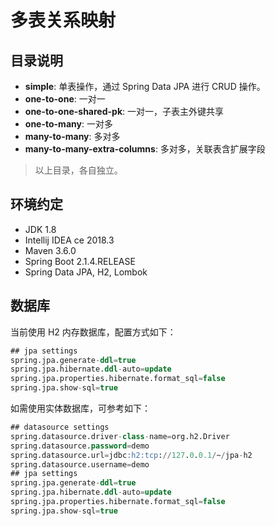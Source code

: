 # 多表关系映射

## 目录说明

* **simple**: 单表操作，通过 Spring Data JPA 进行 CRUD 操作。
* **one-to-one**: 一对一
* **one-to-one-shared-pk**: 一对一，子表主外键共享
* **one-to-many**: 一对多
* **many-to-many**: 多对多
* **many-to-many-extra-columns**: 多对多，关联表含扩展字段

> 以上目录，各自独立。

## 环境约定

* JDK 1.8
* Intellij IDEA ce 2018.3
* Maven 3.6.0
* Spring Boot 2.1.4.RELEASE
* Spring Data JPA, H2, Lombok

## 数据库

当前使用 H2 内存数据库，配置方式如下：

```sql
## jpa settings
spring.jpa.generate-ddl=true
spring.jpa.hibernate.ddl-auto=update
spring.jpa.properties.hibernate.format_sql=false
spring.jpa.show-sql=true
```

如需使用实体数据库，可参考如下：

```sql
## datasource settings
spring.datasource.driver-class-name=org.h2.Driver
spring.datasource.password=demo
spring.datasource.url=jdbc:h2:tcp://127.0.0.1/~/jpa-h2
spring.datasource.username=demo
## jpa settings
spring.jpa.generate-ddl=true
spring.jpa.hibernate.ddl-auto=update
spring.jpa.properties.hibernate.format_sql=false
spring.jpa.show-sql=true
```
